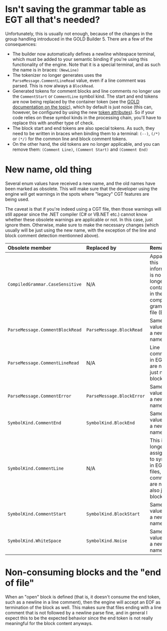 # Isn't saving the grammar table as EGT all that's needed? #

Unfortunately, this is usually not enough, because of the changes in the group handling introduced in the GOLD Builder 5. There are a few of the consequences:
  * The builder now automatically defines a newline whitespace terminal, which must be added to your semantic binding if you're using this functionality of the engine. Note that it is a special terminal, and as such the name is in braces: `(NewLine)`
  * The tokenizer no longer generates uses the `ParseMessage.CommentLineRead` value, even if a line comment was parsed. This is now always a `BlockRead`.
  * Generated tokens for comment blocks and line comments no longer use the `CommentStart` or `CommentLine` symbol kind. The start and end tokens are now being replaced by the container token (see the [GOLD documentation on the topic](http://goldparser.org/doc/grammars/index.htm)), which by default is just noise (this can, however, be configured by using the new [token attributes](http://goldparser.org/doc/grammars/index.htm)). So if your code relies on these symbol kinds in the processing chain, you'll have to replace this with another type of check.
  * The block start and end tokens are also special tokens. As such, they need to be written in braces when binding them to a terminal: `(--)`, `(/*)` or `(*/)` for the common line and block comment tokens.
  * On the other hand, the old tokens are no longer applicable, and you can remove them: `(Comment Line)`, `(Comment Start)` and `(Comment End)`

# New name, old thing #

Several enum values have received a new name, and the old names have been marked as obsolete. This will make sure that the developer using the engine will get warnings in the spots where "legacy" CGT features are being used.

The caveat is that if you're indeed using a CGT file, then those warnings will still appear since the .NET compiler (C# or VB.NET etc.) cannot know whether these obsolete warnings are applicable or not. In this case, just ignore them. Otherwise, make sure to make the necessary changes (which usually will be just using the new name, with the exception of the line and block comment detection mentionned above).

| **Obsolete member** | **Replaced by** | **Remarks** |
|:--------------------|:----------------|:------------|
| `CompiledGrammar.CaseSensitive` | N/A | Apparently, this information is no longer contained in the compiled grammar file (EGT) |
| `ParseMessage.CommentBlockRead` | `ParseMessage.BlockRead` | Same value, just a new name |
| `ParseMessage.CommentLineRead` | N/A | Line comments in EGT files are now just normal blocks |
| `ParseMessage.CommentError` | `ParseMessage.BlockError` | Same value, just a new name |
| `SymbolKind.CommentEnd` | `SymbolKind.BlockEnd` | Same value, just a new name |
| `SymbolKind.CommentLine` | N/A | This is no longer assigned to symbols in EGT files, line comments are now also just blocks |
| `SymbolKind.CommentStart` | `SymbolKind.BlockStart` | Same value, just a new name |
| `SymbolKind.WhiteSpace` | `SymbolKind.Noise` | Same value, just a new name |

# Non-consuming blocks and the "end of file" #

When an "open" block is defined (that is, it doesn't consume the end token, such as a newline in a line comment), then the engine will accept an EOF as termination of the block as well. This makes sure that files ending with a line comment that is not followed by a newline parse fine, and in general I expect this to be the expected behavior since the end token is not really meaningful for the block content anyways.